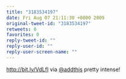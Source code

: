 ```yaml
---
title: "3183534197"
date: Fri Aug 07 21:11:30 +0000 2009
original-tweet-id: "3183534197"
retweets: 0
favorites: 0
reply-tweet-id: ""
reply-user-id: ""
reply-user-screen-name: ""
---
```

http://bit.ly/VdLfI via <a href="https://twitter.com/addthis">@addthis</a> pretty intense!
